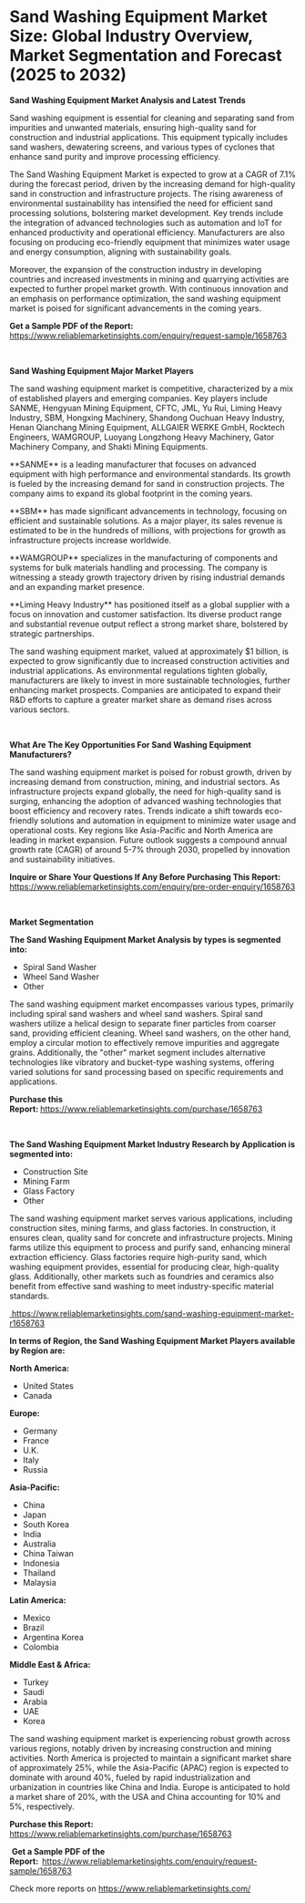 <p><h1>Sand Washing Equipment Market Size: Global Industry Overview, Market Segmentation and Forecast (2025 to 2032)</h1></p><p><strong>Sand Washing Equipment Market Analysis and Latest Trends</strong></p>
<p><p>Sand washing equipment is essential for cleaning and separating sand from impurities and unwanted materials, ensuring high-quality sand for construction and industrial applications. This equipment typically includes sand washers, dewatering screens, and various types of cyclones that enhance sand purity and improve processing efficiency.</p><p>The Sand Washing Equipment Market is expected to grow at a CAGR of 7.1% during the forecast period, driven by the increasing demand for high-quality sand in construction and infrastructure projects. The rising awareness of environmental sustainability has intensified the need for efficient sand processing solutions, bolstering market development. Key trends include the integration of advanced technologies such as automation and IoT for enhanced productivity and operational efficiency. Manufacturers are also focusing on producing eco-friendly equipment that minimizes water usage and energy consumption, aligning with sustainability goals.</p><p>Moreover, the expansion of the construction industry in developing countries and increased investments in mining and quarrying activities are expected to further propel market growth. With continuous innovation and an emphasis on performance optimization, the sand washing equipment market is poised for significant advancements in the coming years.</p></p>
<p><strong>Get a Sample PDF of the Report:&nbsp;</strong> <a href="https://www.reliablemarketinsights.com/enquiry/request-sample/1658763?utm_campaign=2100&utm_medium=2&utm_source=Github&utm_content=ia&utm_term=17022025&utm_id=sand-washing-equipment">https://www.reliablemarketinsights.com/enquiry/request-sample/1658763</a></p>
<p>&nbsp;</p>
<p><strong>Sand Washing Equipment Major Market Players</strong></p>
<p><p>The sand washing equipment market is competitive, characterized by a mix of established players and emerging companies. Key players include SANME, Hengyuan Mining Equipment, CFTC, JML, Yu Rui, Liming Heavy Industry, SBM, Hongxing Machinery, Shandong Ouchuan Heavy Industry, Henan Qianchang Mining Equipment, ALLGAIER WERKE GmbH, Rocktech Engineers, WAMGROUP, Luoyang Longzhong Heavy Machinery, Gator Machinery Company, and Shakti Mining Equipments.</p><p>**SANME** is a leading manufacturer that focuses on advanced equipment with high performance and environmental standards. Its growth is fueled by the increasing demand for sand in construction projects. The company aims to expand its global footprint in the coming years.</p><p>**SBM** has made significant advancements in technology, focusing on efficient and sustainable solutions. As a major player, its sales revenue is estimated to be in the hundreds of millions, with projections for growth as infrastructure projects increase worldwide.</p><p>**WAMGROUP** specializes in the manufacturing of components and systems for bulk materials handling and processing. The company is witnessing a steady growth trajectory driven by rising industrial demands and an expanding market presence.</p><p>**Liming Heavy Industry** has positioned itself as a global supplier with a focus on innovation and customer satisfaction. Its diverse product range and substantial revenue output reflect a strong market share, bolstered by strategic partnerships.</p><p>The sand washing equipment market, valued at approximately $1 billion, is expected to grow significantly due to increased construction activities and industrial applications. As environmental regulations tighten globally, manufacturers are likely to invest in more sustainable technologies, further enhancing market prospects. Companies are anticipated to expand their R&D efforts to capture a greater market share as demand rises across various sectors.</p></p>
<p>&nbsp;</p>
<p><strong>What Are The Key Opportunities For Sand Washing Equipment Manufacturers?</strong></p>
<p><p>The sand washing equipment market is poised for robust growth, driven by increasing demand from construction, mining, and industrial sectors. As infrastructure projects expand globally, the need for high-quality sand is surging, enhancing the adoption of advanced washing technologies that boost efficiency and recovery rates. Trends indicate a shift towards eco-friendly solutions and automation in equipment to minimize water usage and operational costs. Key regions like Asia-Pacific and North America are leading in market expansion. Future outlook suggests a compound annual growth rate (CAGR) of around 5-7% through 2030, propelled by innovation and sustainability initiatives.</p></p>
<p><strong>Inquire or Share Your Questions If Any Before Purchasing This Report:</strong> <a href="https://www.reliablemarketinsights.com/enquiry/pre-order-enquiry/1658763?utm_campaign=2100&utm_medium=2&utm_source=Github&utm_content=ia&utm_term=17022025&utm_id=sand-washing-equipment">https://www.reliablemarketinsights.com/enquiry/pre-order-enquiry/1658763</a></p>
<p>&nbsp;</p>
<p><strong>Market Segmentation</strong></p>
<p><strong>The Sand Washing Equipment Market Analysis by types is segmented into:</strong></p>
<p><ul><li>Spiral Sand Washer</li><li>Wheel Sand Washer</li><li>Other</li></ul></p>
<p><p>The sand washing equipment market encompasses various types, primarily including spiral sand washers and wheel sand washers. Spiral sand washers utilize a helical design to separate finer particles from coarser sand, providing efficient cleaning. Wheel sand washers, on the other hand, employ a circular motion to effectively remove impurities and aggregate grains. Additionally, the "other" market segment includes alternative technologies like vibratory and bucket-type washing systems, offering varied solutions for sand processing based on specific requirements and applications.</p></p>
<p><strong>Purchase this Report:&nbsp;</strong><a href="https://www.reliablemarketinsights.com/purchase/1658763?utm_campaign=2100&utm_medium=2&utm_source=Github&utm_content=ia&utm_term=17022025&utm_id=sand-washing-equipment">https://www.reliablemarketinsights.com/purchase/1658763</a></p>
<p>&nbsp;</p>
<p><strong>The Sand Washing Equipment Market Industry Research by Application is segmented into:</strong></p>
<p><ul><li>Construction Site</li><li>Mining Farm</li><li>Glass Factory</li><li>Other</li></ul></p>
<p><p>The sand washing equipment market serves various applications, including construction sites, mining farms, and glass factories. In construction, it ensures clean, quality sand for concrete and infrastructure projects. Mining farms utilize this equipment to process and purify sand, enhancing mineral extraction efficiency. Glass factories require high-purity sand, which washing equipment provides, essential for producing clear, high-quality glass. Additionally, other markets such as foundries and ceramics also benefit from effective sand washing to meet industry-specific material standards.</p></p>
<p><a href="https://www.reliablemarketinsights.com/sand-washing-equipment-market-r1658763?utm_campaign=2100&utm_medium=2&utm_source=Github&utm_content=ia&utm_term=17022025&utm_id=sand-washing-equipment">&nbsp;https://www.reliablemarketinsights.com/sand-washing-equipment-market-r1658763</a></p>
<p><strong>In terms of Region, the Sand Washing Equipment Market Players available by Region are:</strong></p>
<p>
    <p> <strong> North America: </strong>
        <ul>
            <li>United States</li>
            <li>Canada</li>
        </ul>
        </p> 
    <p> <strong> Europe: </strong>
        <ul>
            <li>Germany</li>
            <li>France</li>
            <li>U.K.</li>
            <li>Italy</li>
            <li>Russia</li>
        </ul>
        </p> 
    <p> <strong> Asia-Pacific: </strong>
        <ul>
            <li>China</li>
            <li>Japan</li>
            <li>South Korea</li>
            <li>India</li>
            <li>Australia</li>
            <li>China Taiwan</li>
            <li>Indonesia</li>
            <li>Thailand</li>
            <li>Malaysia</li>
        </ul>
        </p> 
    <p> <strong> Latin America: </strong>
        <ul>
            <li>Mexico</li>
            <li>Brazil</li>
            <li>Argentina Korea</li>
            <li>Colombia</li>
        </ul>
        </p> 
    <p> <strong> Middle East & Africa: </strong>
        <ul>
            <li>Turkey</li>
            <li>Saudi</li>
            <li>Arabia</li>
            <li>UAE</li>
            <li>Korea</li>
        </ul>
    </p>
    </p>
<p><p>The sand washing equipment market is experiencing robust growth across various regions, notably driven by increasing construction and mining activities. North America is projected to maintain a significant market share of approximately 25%, while the Asia-Pacific (APAC) region is expected to dominate with around 40%, fueled by rapid industrialization and urbanization in countries like China and India. Europe is anticipated to hold a market share of 20%, with the USA and China accounting for 10% and 5%, respectively.</p></p>
<p><strong>Purchase this Report: </strong><a href="https://www.reliablemarketinsights.com/purchase/1658763?utm_campaign=2100&utm_medium=2&utm_source=Github&utm_content=ia&utm_term=17022025&utm_id=sand-washing-equipment">https://www.reliablemarketinsights.com/purchase/1658763</a></p>
<p>&nbsp;<strong>Get a Sample PDF of the Report:&nbsp;&nbsp;</strong><a href="https://www.reliablemarketinsights.com/enquiry/request-sample/1658763?utm_campaign=2100&utm_medium=2&utm_source=Github&utm_content=ia&utm_term=17022025&utm_id=sand-washing-equipment">https://www.reliablemarketinsights.com/enquiry/request-sample/1658763</a></p>
<p><strong></strong></p>
<p>Check more reports on <a href="https://www.reliablemarketinsights.com/?utm_campaign=2100&utm_medium=2&utm_source=Github&utm_content=ia&utm_term=17022025&utm_id=sand-washing-equipment">https://www.reliablemarketinsights.com/</a></p>